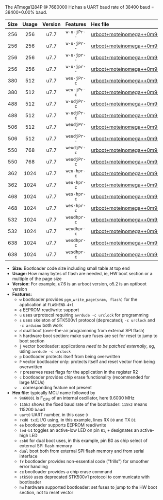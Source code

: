 The ATmega1284P @ 7680000 Hz has a UART baud rate of 38400 baud = 38400+0.00% baud.

|Size|Usage|Version|Features|Hex file|
|:-:|:-:|:-:|:-:|:--|
|256|256|u7.7|`w-u-jPr--`|[urboot+moteinomega++0m9600i++++4k8_uart0_rxd0_txd1_led+d7.hex](https://raw.githubusercontent.com/stefanrueger/urboot.hex/main/boards/moteinomega/internal_oscillator/fint++0m9600_Hz/br++++4k8_bps/urboot+moteinomega++0m9600i++++4k8_uart0_rxd0_txd1_led+d7.hex)|
|256|256|u7.7|`w-u-jPr--`|[urboot+moteinomega++0m9600i++++4k8_uart1_rxd2_txd3_led+d7.hex](https://raw.githubusercontent.com/stefanrueger/urboot.hex/main/boards/moteinomega/internal_oscillator/fint++0m9600_Hz/br++++4k8_bps/urboot+moteinomega++0m9600i++++4k8_uart1_rxd2_txd3_led+d7.hex)|
|256|256|u7.7|`w-u-jpr--`|[urboot+moteinomega++0m9600i++++4k8_uart0_rxd0_txd1_led+d7_fr.hex](https://raw.githubusercontent.com/stefanrueger/urboot.hex/main/boards/moteinomega/internal_oscillator/fint++0m9600_Hz/br++++4k8_bps/urboot+moteinomega++0m9600i++++4k8_uart0_rxd0_txd1_led+d7_fr.hex)|
|256|256|u7.7|`w-u-jpr--`|[urboot+moteinomega++0m9600i++++4k8_uart1_rxd2_txd3_led+d7_fr.hex](https://raw.githubusercontent.com/stefanrueger/urboot.hex/main/boards/moteinomega/internal_oscillator/fint++0m9600_Hz/br++++4k8_bps/urboot+moteinomega++0m9600i++++4k8_uart1_rxd2_txd3_led+d7_fr.hex)|
|380|512|u7.7|`weu-jPr-c`|[urboot+moteinomega++0m9600i++++4k8_uart0_rxd0_txd1_ee_led+d7_fr_ce.hex](https://raw.githubusercontent.com/stefanrueger/urboot.hex/main/boards/moteinomega/internal_oscillator/fint++0m9600_Hz/br++++4k8_bps/urboot+moteinomega++0m9600i++++4k8_uart0_rxd0_txd1_ee_led+d7_fr_ce.hex)|
|380|512|u7.7|`weu-jPr-c`|[urboot+moteinomega++0m9600i++++4k8_uart1_rxd2_txd3_ee_led+d7_fr_ce.hex](https://raw.githubusercontent.com/stefanrueger/urboot.hex/main/boards/moteinomega/internal_oscillator/fint++0m9600_Hz/br++++4k8_bps/urboot+moteinomega++0m9600i++++4k8_uart1_rxd2_txd3_ee_led+d7_fr_ce.hex)|
|488|512|u7.7|`w-udjPr-c`|[urboot+moteinomega++0m9600i++++4k8_uart0_rxd0_txd1_led+d7_csc7_dual_fr_ce.hex](https://raw.githubusercontent.com/stefanrueger/urboot.hex/main/boards/moteinomega/internal_oscillator/fint++0m9600_Hz/br++++4k8_bps/urboot+moteinomega++0m9600i++++4k8_uart0_rxd0_txd1_led+d7_csc7_dual_fr_ce.hex)|
|488|512|u7.7|`w-udjPr-c`|[urboot+moteinomega++0m9600i++++4k8_uart1_rxd2_txd3_led+d7_csc7_dual_fr_ce.hex](https://raw.githubusercontent.com/stefanrueger/urboot.hex/main/boards/moteinomega/internal_oscillator/fint++0m9600_Hz/br++++4k8_bps/urboot+moteinomega++0m9600i++++4k8_uart1_rxd2_txd3_led+d7_csc7_dual_fr_ce.hex)|
|506|512|u7.7|`weudjPr--`|[urboot+moteinomega++0m9600i++++4k8_uart0_rxd0_txd1_ee_led+d7_csc7_dual_fr.hex](https://raw.githubusercontent.com/stefanrueger/urboot.hex/main/boards/moteinomega/internal_oscillator/fint++0m9600_Hz/br++++4k8_bps/urboot+moteinomega++0m9600i++++4k8_uart0_rxd0_txd1_ee_led+d7_csc7_dual_fr.hex)|
|506|512|u7.7|`weudjPr--`|[urboot+moteinomega++0m9600i++++4k8_uart1_rxd2_txd3_ee_led+d7_csc7_dual_fr.hex](https://raw.githubusercontent.com/stefanrueger/urboot.hex/main/boards/moteinomega/internal_oscillator/fint++0m9600_Hz/br++++4k8_bps/urboot+moteinomega++0m9600i++++4k8_uart1_rxd2_txd3_ee_led+d7_csc7_dual_fr.hex)|
|550|768|u7.7|`weudjPr-c`|[urboot+moteinomega++0m9600i++++4k8_uart0_rxd0_txd1_ee_led+d7_csc7_dual_fr_ce.hex](https://raw.githubusercontent.com/stefanrueger/urboot.hex/main/boards/moteinomega/internal_oscillator/fint++0m9600_Hz/br++++4k8_bps/urboot+moteinomega++0m9600i++++4k8_uart0_rxd0_txd1_ee_led+d7_csc7_dual_fr_ce.hex)|
|550|768|u7.7|`weudjPr-c`|[urboot+moteinomega++0m9600i++++4k8_uart1_rxd2_txd3_ee_led+d7_csc7_dual_fr_ce.hex](https://raw.githubusercontent.com/stefanrueger/urboot.hex/main/boards/moteinomega/internal_oscillator/fint++0m9600_Hz/br++++4k8_bps/urboot+moteinomega++0m9600i++++4k8_uart1_rxd2_txd3_ee_led+d7_csc7_dual_fr_ce.hex)|
|362|1024|u7.7|`weu-hpr-c`|[urboot+moteinomega++0m9600i++++4k8_uart0_rxd0_txd1_ee_led+d7_fr_ce_hw.hex](https://raw.githubusercontent.com/stefanrueger/urboot.hex/main/boards/moteinomega/internal_oscillator/fint++0m9600_Hz/br++++4k8_bps/urboot+moteinomega++0m9600i++++4k8_uart0_rxd0_txd1_ee_led+d7_fr_ce_hw.hex)|
|362|1024|u7.7|`weu-hpr-c`|[urboot+moteinomega++0m9600i++++4k8_uart1_rxd2_txd3_ee_led+d7_fr_ce_hw.hex](https://raw.githubusercontent.com/stefanrueger/urboot.hex/main/boards/moteinomega/internal_oscillator/fint++0m9600_Hz/br++++4k8_bps/urboot+moteinomega++0m9600i++++4k8_uart1_rxd2_txd3_ee_led+d7_fr_ce_hw.hex)|
|468|1024|u7.7|`wes-hpr-c`|[urboot+moteinomega++0m9600i++++4k8_uart0_rxd0_txd1_ee_led+d7_fr_ce_stk500_hw.hex](https://raw.githubusercontent.com/stefanrueger/urboot.hex/main/boards/moteinomega/internal_oscillator/fint++0m9600_Hz/br++++4k8_bps/urboot+moteinomega++0m9600i++++4k8_uart0_rxd0_txd1_ee_led+d7_fr_ce_stk500_hw.hex)|
|468|1024|u7.7|`wes-hpr-c`|[urboot+moteinomega++0m9600i++++4k8_uart1_rxd2_txd3_ee_led+d7_fr_ce_stk500_hw.hex](https://raw.githubusercontent.com/stefanrueger/urboot.hex/main/boards/moteinomega/internal_oscillator/fint++0m9600_Hz/br++++4k8_bps/urboot+moteinomega++0m9600i++++4k8_uart1_rxd2_txd3_ee_led+d7_fr_ce_stk500_hw.hex)|
|532|1024|u7.7|`weudhpr-c`|[urboot+moteinomega++0m9600i++++4k8_uart0_rxd0_txd1_ee_led+d7_csc7_dual_fr_ce_hw.hex](https://raw.githubusercontent.com/stefanrueger/urboot.hex/main/boards/moteinomega/internal_oscillator/fint++0m9600_Hz/br++++4k8_bps/urboot+moteinomega++0m9600i++++4k8_uart0_rxd0_txd1_ee_led+d7_csc7_dual_fr_ce_hw.hex)|
|532|1024|u7.7|`weudhpr-c`|[urboot+moteinomega++0m9600i++++4k8_uart1_rxd2_txd3_ee_led+d7_csc7_dual_fr_ce_hw.hex](https://raw.githubusercontent.com/stefanrueger/urboot.hex/main/boards/moteinomega/internal_oscillator/fint++0m9600_Hz/br++++4k8_bps/urboot+moteinomega++0m9600i++++4k8_uart1_rxd2_txd3_ee_led+d7_csc7_dual_fr_ce_hw.hex)|
|638|1024|u7.7|`wesdhpr-c`|[urboot+moteinomega++0m9600i++++4k8_uart0_rxd0_txd1_ee_led+d7_csc7_dual_fr_ce_stk500_hw.hex](https://raw.githubusercontent.com/stefanrueger/urboot.hex/main/boards/moteinomega/internal_oscillator/fint++0m9600_Hz/br++++4k8_bps/urboot+moteinomega++0m9600i++++4k8_uart0_rxd0_txd1_ee_led+d7_csc7_dual_fr_ce_stk500_hw.hex)|
|638|1024|u7.7|`wesdhpr-c`|[urboot+moteinomega++0m9600i++++4k8_uart1_rxd2_txd3_ee_led+d7_csc7_dual_fr_ce_stk500_hw.hex](https://raw.githubusercontent.com/stefanrueger/urboot.hex/main/boards/moteinomega/internal_oscillator/fint++0m9600_Hz/br++++4k8_bps/urboot+moteinomega++0m9600i++++4k8_uart1_rxd2_txd3_ee_led+d7_csc7_dual_fr_ce_stk500_hw.hex)|

- **Size:** Bootloader code size including small table at top end
- **Usage:** How many bytes of flash are needed, ie, HW boot section or a multiple of the page size
- **Version:** For example, u7.6 is an urboot version, o5.2 is an optiboot version
- **Features:**
  + `w` bootloader provides `pgm_write_page(sram, flash)` for the application at `FLASHEND-4+1`
  + `e` EEPROM read/write support
  + `u` uses urprotocol requiring `avrdude -c urclock` for programming
  + `s` uses skeleton of STK500v1 protocol (deprecated); `-c urclock` and `-c arduino` both work
  + `d` dual boot (over-the-air programming from external SPI flash)
  + `h` hardware boot section: make sure fuses are set for reset to jump to boot section
  + `j` vector bootloader: applications *need to be patched externally*, eg, using `avrdude -c urclock`
  + `p` bootloader protects itself from being overwritten
  + `P` vector bootloader only: protects itself and reset vector from being overwritten
  + `r` preserves reset flags for the application in the register R2
  + `c` bootloader provides chip erase functionality (recommended for large MCUs)
  + `-` corresponding feature not present
- **Hex file:** typically MCU name followed by
  + `9m6000i` is F<sub>CPU</sub> of an internal oscillator, here 9.6000 MHz
  + `115k2` shows the fixed baud rate of the bootloader: `115k2` means 115200 baud
  + `uart0` UART number, in this case `0`
  + `rxd0 txd1` I/O using, in this example, lines RX `D0` and TX `D1`
  + `ee` bootloader supports EEPROM read/write
  + `led-b1` toggles an active-low LED on pin `B1`, `+` designates an active-high LED
  + `csb0` for dual boot uses, in this example, pin B0 as chip select of external SPI flash memory
  + `dual` boot both from external SPI flash memory and from serial interface
  + `fr` bootloader provides non-essential code ("frills") for smoother error handling
  + `ce` bootloader provides a chip erase command
  + `stk500` uses deprecated STK500v1 protocol to communicate with bootloader
  + `hw` hardware supported bootloader: set fuses to jump to the HW boot section, not to reset vector
